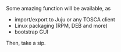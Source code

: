 Some amazing function will be available, as
- import/export to Juju or any TOSCA client
- Linux packaging (RPM, DEB and more)
- bootstrap GUI

Then, take a sip.

